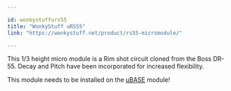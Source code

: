 ```yaml
---

id: wonkystuffurs55
title: "WonkyStuff uRS55"
link: "https://wonkystuff.net/product/rs55-micromodule/"

---
```



This 1/3 height micro module is a Rim shot circuit cloned from the Boss DR-55. Decay and Pitch have been incorporated for increased flexibility.

This module needs to be installed on the [µBASE](https://wiki.aemodular.com/pmwiki.php/AeManual/UBASE) module!

